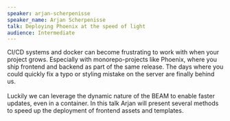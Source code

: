 ```yaml
---
speaker: arjan-scherpenisse
speaker_name: Arjan Scherpenisse
talk: Deploying Phoenix at the speed of light
audience: Intermediate
---
```

<p>CI/CD systems and docker can become frustrating to work with when your project grows. Especially with monorepo-projects like Phoenix, where you ship frontend and backend as part of the same release. The days where you could quickly fix a typo or styling mistake on the server are finally behind us. <br /><br />Luckily we can leverage the dynamic nature of the BEAM to enable faster updates, even in a container. In this talk Arjan will present several methods to speed up the deployment of frontend assets and templates.</p>

